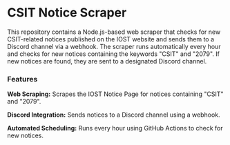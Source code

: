 <h1>CSIT Notice Scraper</h1>
This repository contains a Node.js-based web scraper that checks for new CSIT-related notices published on the IOST website and sends them to a Discord channel via a webhook. The scraper runs automatically every hour and checks for new notices containing the keywords "CSIT" and "2079". If new notices are found, they are sent to a designated Discord channel.

<h3>Features</h3>
<b>Web Scraping:</b> Scrapes the IOST Notice Page for notices containing "CSIT" and "2079". <br>

<b>Discord Integration:</b> Sends notices to a Discord channel using a webhook.<br>

<b>Automated Scheduling:</b> Runs every hour using GitHub Actions to check for new notices.
